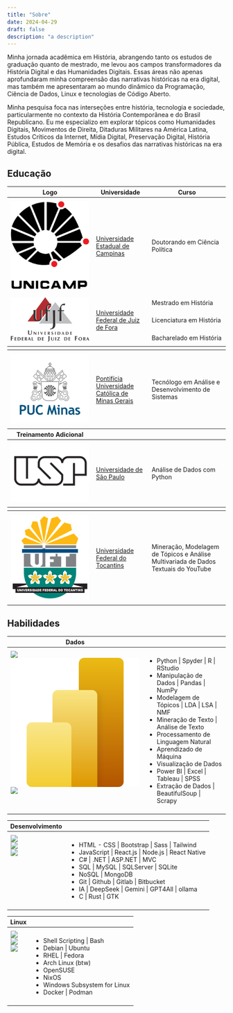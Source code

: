 ```yaml
---
title: "Sobre"
date: 2024-04-29
draft: false
description: "a description"
---
```


Minha jornada acadêmica em História, abrangendo tanto os estudos de graduação quanto de mestrado, me levou aos campos transformadores da História Digital e das Humanidades Digitais. Essas áreas não apenas aprofundaram minha compreensão das narrativas históricas na era digital, mas também me apresentaram ao mundo dinâmico da Programação, Ciência de Dados, Linux e tecnologias de Código Aberto.

Minha pesquisa foca nas interseções entre história, tecnologia e sociedade, particularmente no contexto da História Contemporânea e do Brasil Republicano. Eu me especializo em explorar tópicos como Humanidades Digitais, Movimentos de Direita, Ditaduras Militares na América Latina, Estudos Críticos da Internet, Mídia Digital, Preservação Digital, História Pública, Estudos de Memória e os desafios das narrativas históricas na era digital.


## Educação

<table>
    <thead>
        <tr>
            <th>Logo</th>
            <th>Universidade</th>
            <th>Curso</th>
        </tr>
    </thead>
    <tbody>
        <tr>
            <td style="vertical-align: middle; padding: 8px;"><img class="customEntitityLogo" src="unicamp-u.svg"/></td>
            <td style="vertical-align: middle; padding: 8px;"><a href="https://unicamp.br/" target="_blank">Universidade Estadual de Campinas</a></td>
            <td style="vertical-align: middle; padding: 8px;">Doutorando em Ciência Política</td>
        </tr>
        <tr>
            <td rowspan="4" style="vertical-align: middle; padding: 8px;"><img class="customEntitityLogo" src="ufjf.png"/></td>
            <td rowspan="4" style="vertical-align: middle; padding: 8px;"><a href="https://ufjf.br/international/" target="_blank">Universidade Federal de Juiz de Fora</a></td>
        </tr>
        <tr>
            <td style="vertical-align: middle; padding: 8px;">Mestrado em História</td>
        </tr>
        <tr>
            <td style="vertical-align: middle; padding: 8px;">Licenciatura em História</td>
        </tr>
        <tr>
            <td style="vertical-align: middle; padding: 8px;">Bacharelado em História</td>
        </tr>
        <thead>
        <tr>
            <th></th>
        </tr>
        </thead>
        <tr>
            <td rowspan="2" style="vertical-align: middle; padding: 8px;"><img class="customEntitityLogo" src="pucminas.png"/></td>
            <td rowspan="2" style="vertical-align: middle; padding: 8px;"><a href="http://portal.pucminas.br/ari/" target="_blank">Pontifícia Universidade Católica de Minas Gerais</a></td>
            <td style="vertical-align: middle; padding: 8px;">Tecnólogo em Análise e Desenvolvimento de Sistemas</td>
        </tr>
        <thead>
        <tr>
            <th>Treinamento Adicional</th>
        </tr>
        </thead>
        <tr>
            <td rowspan="2" style="vertical-align: middle; padding: 8px;"><img class="customEntitityLogo" src="usp.png"/></td>
            <td rowspan="2" style="vertical-align: middle; padding: 8px;"><a href="https://mbauspesalq.com/en" target="_blank">Universidade de São Paulo</a></td>
            <td style="vertical-align: middle; padding: 8px;">Análise de Dados com Python</td>
        </tr>
        <thead>
        <tr>
            <th></th>
        </tr>
        </thead>
        <tr>
            <td rowspan="2" style="vertical-align: middle; padding: 8px;"><img class="customEntitityLogo" src="uft.png"/></td>
            <td rowspan="2" style="vertical-align: middle; padding: 8px;"><a href="https://www.uft.edu.br/" target="_blank">Universidade Federal do Tocantins</a></td>
            <td style="vertical-align: middle; padding: 8px;">Mineração, Modelagem de Tópicos e Análise Multivariada de Dados Textuais do YouTube</td>
        </tr>
    </tbody>
</table>

## Habilidades
<div>
<table>
    <thead>
        <tr>
            <th>Dados</th>
            <th></th>
        </tr>
    </thead>
    <tbody>
        <tr>
             <td style="display: flex; flex-direction: column; justify-content: center; padding: 8px;">
                <img class="customEntitityLogo" src= "https://cdn.jsdelivr.net/gh/devicons/devicon/icons/python/python-original-wordmark.svg"/>
                <img class="customEntitityLogo" src= "powerBi.svg"/>
                <img class="customEntitityLogo" src= "https://cdn.jsdelivr.net/gh/devicons/devicon@latest/icons/pytorch/pytorch-original.svg"/>
            </td>
            <td style="vertical-align: middle; padding: 8px;">
                <ul>
                <li>Python | Spyder | R | RStudio </li>
                <li>Manipulação de Dados | Pandas | NumPy</li>
                <li>Modelagem de Tópicos | LDA | LSA | NMF</li>
                <li>Mineração de Texto | Análise de Texto</li>
                <li>Processamento de Linguagem Natural</li>
                <li>Aprendizado de Máquina</li>
                <li>Visualização de Dados</li>
                <li>Power BI | Excel | Tableau | SPSS</li>
                <li>Extração de Dados | BeautifulSoup | Scrapy</li>
            </ul>
        </td>
    </tbody>
</table>
<table>
    <thead>
        <tr>
            <th>Desenvolvimento</th>
            <th></th>
        </tr>
    </thead>
    <tbody>
        <tr>
             <td style="display: flex; flex-direction: column; justify-content: center; padding: 8px;">
                    <img class="customEntitityLogo" src= "https://cdn.jsdelivr.net/gh/devicons/devicon/icons/react/react-original-wordmark.svg"/>
                    <img class="customEntitityLogo" src= "https://cdn.jsdelivr.net/gh/devicons/devicon/icons/dot-net/dot-net-original-wordmark.svg"/>
                    <img class="customEntitityLogo" src= "https://cdn.jsdelivr.net/gh/devicons/devicon/icons/github/github-original.svg"/>
                </td>
            <td style="vertical-align: middle; padding: 8px;">
                <ul>
                    <li>HTML - CSS | Bootstrap | Sass | Tailwind</li>
                    <li>JavaScript | React.js | Node.js | React Native</li>
                    <li>C# | .NET | ASP.NET | MVC </li>
                    <li>SQL | MySQL | SQLServer | SQLite</li>
                    <li>NoSQL | MongoDB</li>
                    <li>Git | Github | Gitlab | Bitbucket</li>
                    <li>IA | DeepSeek | Gemini | GPT4All | ollama</li>
                    <li> C | Rust | GTK </li>
                </ul>
            </td>
        </tr>
    </tbody>
</table>
<table>
    <thead>
        <tr>
            <th>Linux</th>
            <th></th>
        </tr>
    </thead>
    <tbody>
        <tr>
             <td style="display: flex; flex-direction: column; justify-content: center; padding: 8px;">
                <img class="customEntitityLogo" src= "https://cdn.jsdelivr.net/gh/devicons/devicon/icons/linux/linux-original.svg"/>
                <img class="customEntitityLogo" src= "https://cdn.jsdelivr.net/gh/devicons/devicon/icons/debian/debian-original.svg"/>
                <img class="customEntitityLogo" src= "https://cdn.jsdelivr.net/gh/devicons/devicon@latest/icons/fedora/fedora-original.svg"/>
            </td>
            <td style="vertical-align: middle; padding: 8px;">
                <ul>
                    <li>Shell Scripting | Bash </li>
                    <li>Debian | Ubuntu </li>
                    <li>RHEL | Fedora </li>
                    <li>Arch Linux (btw)</li>
                    <li>OpenSUSE</li>
                    <li>NixOS</li>
                    <li>Windows Subsystem for Linux</li>
                    <li>Docker | Podman</li>
                </ul>
            </td>
        </tr>
    </tbody>
</table>
<table>
</div>
